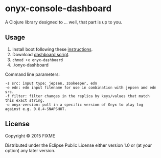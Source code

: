 # onyx-console-dashboard

A Clojure library designed to ... well, that part is up to you.

## Usage

1. Install boot following these [instructions](https://github.com/boot-clj/boot#install).
2. Download [dashboard script](https://raw.githubusercontent.com/onyx-platform/onyx-console-dashboard/master/onyx-dashboard).
3. `chmod +x onyx-dashboard`
4. ./onyx-dashboard

Command line parameters:

```
-s src: input type: jepsen, zookeeper, edn
-e edn: edn input filename for use in combination with jepsen and edn src.
-f filter: filter changes in the replica by keys/values that match this exact string.
-o onyx-version: pull in a specific version of Onyx to play log against e.g. 0.8.4-SNAPSHOT.
```

## License

Copyright © 2015 FIXME

Distributed under the Eclipse Public License either version 1.0 or (at
your option) any later version.
